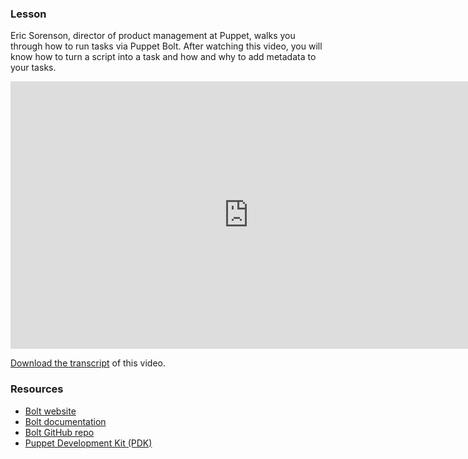 
<i class="fa fa-graduation-cap"></i><h3>Lesson</h3>

Eric Sorenson, director of product management at Puppet, walks you through how to run tasks via Puppet Bolt. After watching this video, you will know how to turn a script into a task and how and why to add metadata to your tasks. 


<iframe src="https://fast.wistia.net/embed/iframe/o4nlwajf0y?videoFoam=true" title="Wistia video player" allowtransparency="true" frameborder="0" scrolling="no" class="wistia_embed" name="wistia_embed" allowfullscreen="allowfullscreen" mozallowfullscreen="mozallowfullscreen" webkitallowfullscreen="webkitallowfullscreen" oallowfullscreen="oallowfullscreen" msallowfullscreen="msallowfullscreen" width="761" height="428" style="width: 761px; height: 428px;"></iframe>

[Download the transcript](https://puppet.box.com/shared/static/ao0k22gfdwuxkedlsa64ahoxu6eaekvh.pdf) of this video.

<i class="fa fa-pencil" aria-hidden="true"></i><h3>Resources</h3>

* [Bolt website](https://puppet.com/products/puppet-bolt)
* [Bolt documentation](https://puppet.com/docs/bolt/0.x/bolt.html)
* [Bolt GitHub repo](https://github.com/puppetlabs/bolt)
* [Puppet Development Kit (PDK)](https://puppet.com/download-puppet-development-kit)



